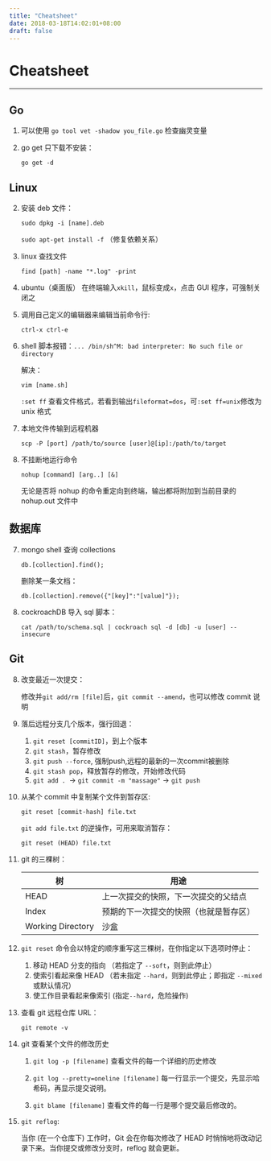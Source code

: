 ```yaml
---
title: "Cheatsheet"
date: 2018-03-18T14:02:01+08:00
draft: false
---
```

# Cheatsheet

---

## Go

1. 可以使用 `go tool vet -shadow you_file.go` 检查幽灵变量

6. go get 只下载不安装：

	`go get -d`
	

## Linux

2. 安装 deb 文件：
	
	`sudo dpkg -i [name].deb`
	
	`sudo apt-get install -f` （修复依赖关系）

3. linux 查找文件

	`find [path] -name "*.log" -print `
	
4. ubuntu（桌面版） 在终端输入`xkill`，鼠标变成`x`，点击 GUI 程序，可强制关闭之


5. 调用自己定义的编辑器来编辑当前命令行:

	`ctrl-x ctrl-e`
	
9. shell 脚本报错：`... /bin/sh^M: bad interpreter: No such file or directory`

	解决：

	`vim [name.sh]`
	
	`:set ff` 查看文件格式，若看到输出`fileformat=dos`，可`:set ff=unix`修改为 unix 格式
	
15. 本地文件传输到远程机器

	`scp -P [port] /path/to/source [user]@[ip]:/path/to/target`
	
16. 不挂断地运行命令

	`nohup [command] [arg..] [&]`
	
	无论是否将 nohup 的命令重定向到终端，输出都将附加到当前目录的 nohup.out 文件中

## 数据库

7. mongo shell 查询 collections

	`db.[collection].find();`

	删除某一条文档：
	
	`db.[collection].remove({"[key]":"[value]"});`
	
18. cockroachDB 导入 sql 脚本：
	
	 `cat /path/to/schema.sql | cockroach sql -d [db] -u [user] --insecure`
	
	
##  Git

8. 改变最近一次提交：

	修改并`git add/rm [file]`后，`git commit --amend`，也可以修改 commit 说明


10. 落后远程分支几个版本，强行回退：

	1. `git reset [commitID]`，到上个版本
	2. `git stash`，暂存修改
	3. `git push --force`, 强制push,远程的最新的一次commit被删除
	4. `git stash pop`，释放暂存的修改，开始修改代码
	5. `git add . `-> `git commit -m "massage"` -> `git push`

11. 从某个 commit 中复制某个文件到暂存区:

	`git reset [commit-hash] file.txt` 

	`git add file.txt` 的逆操作，可用来取消暂存：
	
	`git reset (HEAD) file.txt`

12. git 的三棵树：

	树                         | 用途        
	---------------------|-----
	HEAD                    | 上一次提交的快照，下一次提交的父结点
	Index                     | 预期的下一次提交的快照（也就是暂存区）
	Working Directory | 沙盒

13. `git reset` 命令会以特定的顺序重写这三棵树，在你指定以下选项时停止：

	1. 移动 HEAD 分支的指向 （若指定了 `--soft`，则到此停止）
	2. 使索引看起来像 HEAD （若未指定 `--hard`，则到此停止；即指定 `--mixed` 或默认情况）
	3. 使工作目录看起来像索引 (指定`--hard`，危险操作)

14. 查看 git 远程仓库 URL：

	`git remote -v`


	
16. git 查看某个文件的修改历史

	1. `git log -p [filename]`
	查看文件的每一个详细的历史修改
	
	2. `git log --pretty=oneline [filename]`
	每一行显示一个提交，先显示哈希码，再显示提交说明。
	
	3. `git blame [filename]`
	查看文件的每一行是哪个提交最后修改的。
	
17. `git reflog`:
	
	当你 (在一个仓库下) 工作时，Git 会在你每次修改了 HEAD 时悄悄地将改动记录下来。当你提交或修改分支时，reflog 就会更新。


